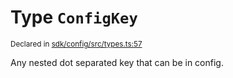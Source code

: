 # Type `ConfigKey`
<sub>Declared in [sdk/config/src/types.ts:57](https://github.com/dxos/dxos/blob/d2aae6ea4/packages/sdk/config/src/types.ts#L57)</sub>


Any nested dot separated key that can be in config.



